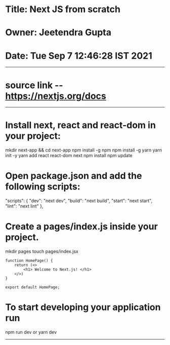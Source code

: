 # Title: Next JS from scratch
# Owner: Jeetendra Gupta				
# Date: Tue Sep 7 12:46:28 IST 2021
_____________________________________________________________________________________________________________________________________________

# source link -- https://nextjs.org/docs
_____________________________________________________________________________________________________________________________________________

# Install next, react and react-dom in your project:
mkdir next-app && cd next-app
npm install -g npm
npm install -g yarn
yarn init -y
yarn add react react-dom next
npm install
npm update

# Open package.json and add the following scripts:
"scripts": {
  "dev": "next dev",
  "build": "next build",
  "start": "next start",
  "lint": "next lint"
},

# Create a pages/index.js inside your project.
mkdir pages
touch pages/index.jsx
```
function HomePage() {
    return (<>
        <h1> Welcome to Next.js! </h1>
    </>)
}

export default HomePage;

```

# To start developing your application run 
npm run dev
or 
yarn dev
_____________________________________________________________________________________________________________________________________________
